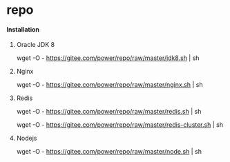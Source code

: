 # repo

#### Installation

1.  Oracle JDK 8

    wget -O - https://gitee.com/power/repo/raw/master/jdk8.sh | sh
2.  Nginx

    wget -O - https://gitee.com/power/repo/raw/master/nginx.sh | sh
3.  Redis

    wget -O - https://gitee.com/power/repo/raw/master/redis.sh | sh

    wget -O - https://gitee.com/power/repo/raw/master/redis-cluster.sh | sh
4. Nodejs

    wget -O - https://gitee.com/power/repo/raw/master/node.sh | sh